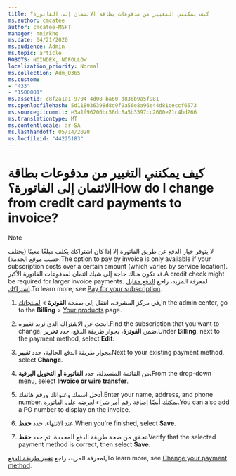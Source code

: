 ```yaml
---
title: كيف يمكنني التغيير من مدفوعات بطاقة الائتمان إلى الفاتورة؟
ms.author: cmcatee
author: cmcatee-MSFT
manager: mnirkhe
ms.date: 04/21/2020
ms.audience: Admin
ms.topic: article
ROBOTS: NOINDEX, NOFOLLOW
localization_priority: Normal
ms.collection: Adm_O365
ms.custom:
- "433"
- "1500001"
ms.assetid: c8f2a1a1-9704-4d08-ba60-d836b9a5f981
ms.openlocfilehash: 5d118036398d8d9f9a56e8a96e44d81ceccf6573
ms.sourcegitcommit: e3a1f96200bc58dc8a5b3597cc2600e71c4bd266
ms.translationtype: MT
ms.contentlocale: ar-SA
ms.lasthandoff: 05/14/2020
ms.locfileid: "44225183"
---
```

# <a name="how-do-i-change-from-credit-card-payments-to-invoice"></a><span data-ttu-id="e07f9-102">كيف يمكنني التغيير من مدفوعات بطاقة الائتمان إلى الفاتورة؟</span><span class="sxs-lookup"><span data-stu-id="e07f9-102">How do I change from credit card payments to invoice?</span></span>

> [!NOTE]
> <span data-ttu-id="e07f9-103">لا يتوفر خيار الدفع عن طريق الفاتورة إلا إذا كان اشتراكك يكلف مبلغًا معينًا (يختلف حسب موقع الخدمة).</span><span class="sxs-lookup"><span data-stu-id="e07f9-103">The option to pay by invoice is only available if your subscription costs over a certain amount (which varies by service location).</span></span> <span data-ttu-id="e07f9-104">قد تكون هناك حاجة إلى شيك ائتمان لمدفوعات الفاتورة الأكبر.</span><span class="sxs-lookup"><span data-stu-id="e07f9-104">A credit check might be required for larger invoice payments.</span></span> <span data-ttu-id="e07f9-105">لمعرفة المزيد، راجع [الدفع مقابل اشتراكك](https://docs.microsoft.com/office365/admin/subscriptions-and-billing/pay-for-your-subscription).</span><span class="sxs-lookup"><span data-stu-id="e07f9-105">To learn more, see [Pay for your subscription](https://docs.microsoft.com/office365/admin/subscriptions-and-billing/pay-for-your-subscription).</span></span>

1. <span data-ttu-id="e07f9-106">في مركز المشرف، انتقل إلى صفحة **الفوترة**  >  [لمنتجاتك.](https://go.microsoft.com/fwlink/p/?linkid=842054)</span><span class="sxs-lookup"><span data-stu-id="e07f9-106">In the admin center, go to the **Billing** > [Your products](https://go.microsoft.com/fwlink/p/?linkid=842054) page.</span></span>

2. <span data-ttu-id="e07f9-107">ابحث عن الاشتراك الذي تريد تغييره.</span><span class="sxs-lookup"><span data-stu-id="e07f9-107">Find the subscription that you want to change.</span></span> <span data-ttu-id="e07f9-108">ضمن **الفوترة**، بجوار طريقة الدفع، حدد **تحرير**.</span><span class="sxs-lookup"><span data-stu-id="e07f9-108">Under **Billing**, next to the payment method, select **Edit**.</span></span>

3. <span data-ttu-id="e07f9-109">بجوار طريقة الدفع الحالية، حدد **تغيير**.</span><span class="sxs-lookup"><span data-stu-id="e07f9-109">Next to your existing payment method, select **Change**.</span></span>

4. <span data-ttu-id="e07f9-110">من القائمة المنسدلة، حدد **الفاتورة أو التحويل البرقية.**</span><span class="sxs-lookup"><span data-stu-id="e07f9-110">From the drop-down menu, select **Invoice or wire transfer**.</span></span>

5. <span data-ttu-id="e07f9-111">أدخل اسمك وعنوانك ورقم هاتفك.</span><span class="sxs-lookup"><span data-stu-id="e07f9-111">Enter your name, address, and phone number.</span></span> <span data-ttu-id="e07f9-112">يمكنك أيضًا إضافة رقم أمر شراء لعرضه على الفاتورة.</span><span class="sxs-lookup"><span data-stu-id="e07f9-112">You can also add a PO number to display on the invoice.</span></span>

6. <span data-ttu-id="e07f9-113">عند الانتهاء، حدد **حفظ**.</span><span class="sxs-lookup"><span data-stu-id="e07f9-113">When you're finished, select **Save**.</span></span>

7. <span data-ttu-id="e07f9-114">تحقق من صحة طريقة الدفع المحددة، ثم حدد **حفظ**.</span><span class="sxs-lookup"><span data-stu-id="e07f9-114">Verify that the selected payment method is correct, then select **Save**.</span></span>

<span data-ttu-id="e07f9-115">لمعرفة المزيد، راجع [تغيير طريقة الدفع.](https://docs.microsoft.com/microsoft-365/commerce/billing-and-payments/change-payment-method)</span><span class="sxs-lookup"><span data-stu-id="e07f9-115">To learn more, see [Change your payment method](https://docs.microsoft.com/microsoft-365/commerce/billing-and-payments/change-payment-method).</span></span>